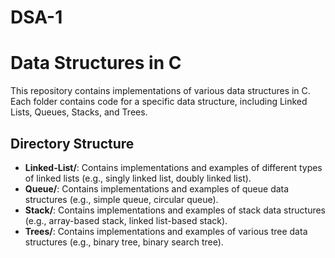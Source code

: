 # DSA-1
# Data Structures in C

This repository contains implementations of various data structures in C. Each folder contains code for a specific data structure, including Linked Lists, Queues, Stacks, and Trees.

## Directory Structure

- **Linked-List/**: Contains implementations and examples of different types of linked lists (e.g., singly linked list, doubly linked list).
- **Queue/**: Contains implementations and examples of queue data structures (e.g., simple queue, circular queue).
- **Stack/**: Contains implementations and examples of stack data structures (e.g., array-based stack, linked list-based stack).
- **Trees/**: Contains implementations and examples of various tree data structures (e.g., binary tree, binary search tree).
